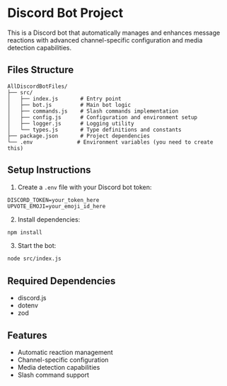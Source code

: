 # Discord Bot Project

This is a Discord bot that automatically manages and enhances message reactions with advanced channel-specific configuration and media detection capabilities.

## Files Structure
```
AllDiscordBotFiles/
├── src/
│   ├── index.js       # Entry point
│   ├── bot.js         # Main bot logic
│   ├── commands.js    # Slash commands implementation
│   ├── config.js      # Configuration and environment setup
│   ├── logger.js      # Logging utility
│   └── types.js       # Type definitions and constants
├── package.json       # Project dependencies
└── .env              # Environment variables (you need to create this)
```

## Setup Instructions

1. Create a `.env` file with your Discord bot token:
```
DISCORD_TOKEN=your_token_here
UPVOTE_EMOJI=your_emoji_id_here
```

2. Install dependencies:
```bash
npm install
```

3. Start the bot:
```bash
node src/index.js
```

## Required Dependencies
- discord.js
- dotenv
- zod

## Features
- Automatic reaction management
- Channel-specific configuration
- Media detection capabilities
- Slash command support
